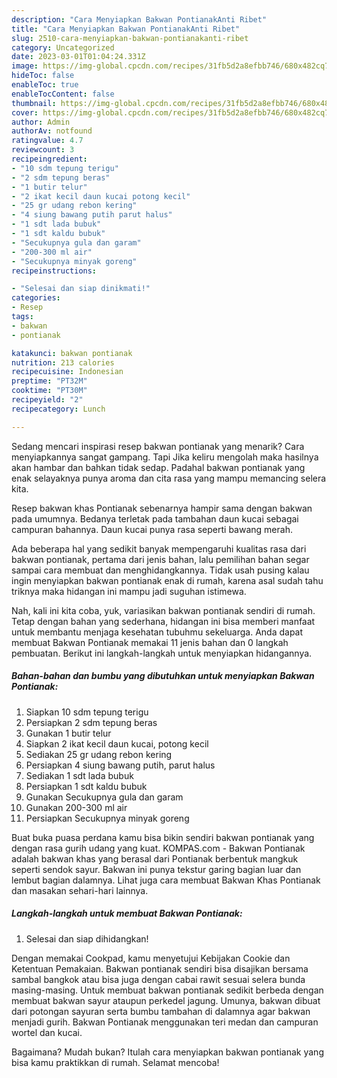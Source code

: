 ```yaml
---
description: "Cara Menyiapkan Bakwan PontianakAnti Ribet"
title: "Cara Menyiapkan Bakwan PontianakAnti Ribet"
slug: 2510-cara-menyiapkan-bakwan-pontianakanti-ribet
category: Uncategorized
date: 2023-03-01T01:04:24.331Z
image: https://img-global.cpcdn.com/recipes/31fb5d2a8efbb746/680x482cq70/bakwan-pontianak-foto-resep-utama.jpg
hideToc: false
enableToc: true
enableTocContent: false
thumbnail: https://img-global.cpcdn.com/recipes/31fb5d2a8efbb746/680x482cq70/bakwan-pontianak-foto-resep-utama.jpg
cover: https://img-global.cpcdn.com/recipes/31fb5d2a8efbb746/680x482cq70/bakwan-pontianak-foto-resep-utama.jpg
author: Admin
authorAv: notfound
ratingvalue: 4.7
reviewcount: 3
recipeingredient:
- "10 sdm tepung terigu"
- "2 sdm tepung beras"
- "1 butir telur"
- "2 ikat kecil daun kucai potong kecil"
- "25 gr udang rebon kering"
- "4 siung bawang putih parut halus"
- "1 sdt lada bubuk"
- "1 sdt kaldu bubuk"
- "Secukupnya gula dan garam"
- "200-300 ml air"
- "Secukupnya minyak goreng"
recipeinstructions:

- "Selesai dan siap dinikmati!"
categories:
- Resep
tags:
- bakwan
- pontianak

katakunci: bakwan pontianak 
nutrition: 213 calories
recipecuisine: Indonesian
preptime: "PT32M"
cooktime: "PT30M"
recipeyield: "2"
recipecategory: Lunch

---
```



Sedang mencari inspirasi resep bakwan pontianak yang menarik? Cara menyiapkannya sangat gampang. Tapi Jika keliru mengolah maka hasilnya akan hambar dan bahkan tidak sedap. Padahal bakwan pontianak yang enak selayaknya punya aroma dan cita rasa yang mampu memancing selera kita.


Resep bakwan khas Pontianak sebenarnya hampir sama dengan bakwan pada umumnya. Bedanya terletak pada tambahan daun kucai sebagai campuran bahannya. Daun kucai punya rasa seperti bawang merah.

Ada beberapa hal yang sedikit banyak mempengaruhi kualitas rasa dari bakwan pontianak, pertama dari jenis bahan, lalu pemilihan bahan segar sampai cara membuat dan menghidangkannya. Tidak usah pusing kalau ingin menyiapkan bakwan pontianak enak di rumah, karena asal sudah tahu triknya maka hidangan ini mampu jadi suguhan istimewa.


Nah, kali ini kita coba, yuk, variasikan bakwan pontianak sendiri di rumah. Tetap dengan bahan yang sederhana, hidangan ini bisa memberi manfaat untuk membantu menjaga kesehatan tubuhmu sekeluarga. Anda dapat membuat Bakwan Pontianak memakai 11 jenis bahan dan 0 langkah pembuatan. Berikut ini langkah-langkah untuk menyiapkan hidangannya.

<!--inarticleads1-->

##### Bahan-bahan dan bumbu yang dibutuhkan untuk menyiapkan Bakwan Pontianak:

1. Siapkan 10 sdm tepung terigu
1. Persiapkan 2 sdm tepung beras
1. Gunakan 1 butir telur
1. Siapkan 2 ikat kecil daun kucai, potong kecil
1. Sediakan 25 gr udang rebon kering
1. Persiapkan 4 siung bawang putih, parut halus
1. Sediakan 1 sdt lada bubuk
1. Persiapkan 1 sdt kaldu bubuk
1. Gunakan Secukupnya gula dan garam
1. Gunakan 200-300 ml air
1. Persiapkan Secukupnya minyak goreng


Buat buka puasa perdana kamu bisa bikin sendiri bakwan pontianak yang dengan rasa gurih udang yang kuat. KOMPAS.com - Bakwan Pontianak adalah bakwan khas yang berasal dari Pontianak berbentuk mangkuk seperti sendok sayur. Bakwan ini punya tekstur garing bagian luar dan lembut bagian dalamnya. Lihat juga cara membuat Bakwan Khas Pontianak dan masakan sehari-hari lainnya. 

<!--inarticleads2-->

##### Langkah-langkah untuk membuat Bakwan Pontianak:


1. Selesai dan siap dihidangkan!

Dengan memakai Cookpad, kamu menyetujui Kebijakan Cookie dan Ketentuan Pemakaian. Bakwan pontianak sendiri bisa disajikan bersama sambal bangkok atau bisa juga dengan cabai rawit sesuai selera bunda masing-masing. Untuk membuat bakwan pontianak sedikit berbeda dengan membuat bakwan sayur ataupun perkedel jagung. Umunya, bakwan dibuat dari potongan sayuran serta bumbu tambahan di dalamnya agar bakwan menjadi gurih. Bakwan Pontianak menggunakan teri medan dan campuran wortel dan kucai. 

Bagaimana? Mudah bukan? Itulah cara menyiapkan bakwan pontianak yang bisa kamu praktikkan di rumah. Selamat mencoba!
